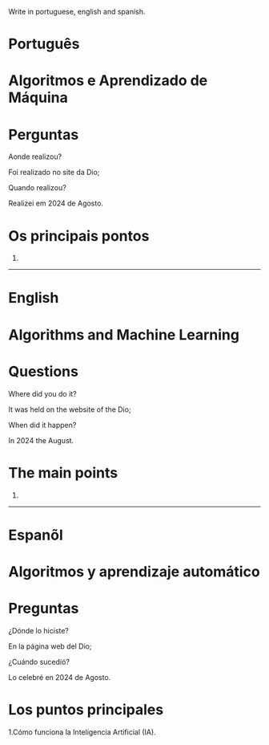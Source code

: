 Write in portuguese, english and spanish.

#  Português

# Algoritmos e Aprendizado de Máquina


# Perguntas

Aonde realizou?

Foi realizado no site da Dio;

Quando realizou?

Realizei em 2024 de Agosto.

# Os principais pontos

1.


--------------------------------------------------------------------------------------------------------------------------------

# English

# Algorithms and Machine Learning

# Questions

Where did you do it?

It was held on the website of the Dio; 

When did it happen?

In 2024 the  August.

# The main points

1.


--------------------------------------------------------------------------------------------------------------------------------

# Espanõl

# Algoritmos y aprendizaje automático

# Preguntas

¿Dónde lo hiciste?

En la página web del Dio;

¿Cuándo sucedió?

Lo celebré en 2024 de Agosto.

# Los puntos principales

1.Cómo funciona la Inteligencia Artificial (IA).
